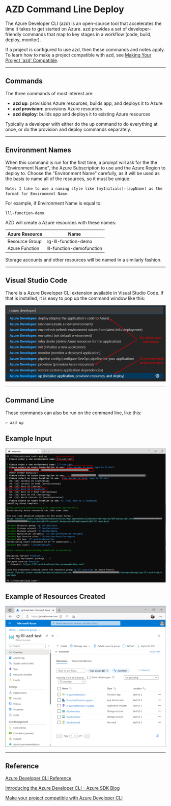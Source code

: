 # AZD Command Line Deploy

The Azure Developer CLI (azd) is an open-source tool that accelerates the time it takes to get started on Azure. azd provides a set of developer-friendly commands that map to key stages in a workflow (code, build, deploy, monitor).

If a project is configured to use azd, then these commands and notes apply.  To learn how to make a project compatible with azd, see [Making Your Project 'azd' Compatible](AzdCompatibility.md).

--- 

## Commands

The three commands of most interest are:

- **azd up**: provisions Azure resources, builds app, and deploys it to Azure
- **azd provision**: provisions Azure resources
- **azd deploy**: builds app and deploys it to existing Azure resources

Typically a developer with either do the up command to do everything at once, or do the provision and deploy commands separately.

--- 

## Environment Names

When this command is run for the first time, a prompt will ask for the the "Environment Name", the Azure Subscription to use and the Azure Region to deploy to. Choose the "Environment Name" carefully, as it will be used as the basis to name all of the resources, so it must be unique.

    Note: I like to use a naming style like [myInitials]-[appName] as the format for Environment Name.

For example, if Environment Name is equal to:

```bash
lll-function-demo
```

AZD will create a Azure resources with these names:

| Azure Resource | Name                       |
| -------------- | -------------------------- |
| Resource Group |  rg-lll-function-demo      |
| Azure Function |  lll-function-demofunction |

Storage accounts and other resources will be named in a similarly fashion.

--- 

## Visual Studio Code

There is a Azure Developer CLI extension available in Visual Studio Code. If that is installed, it is easy to pop up the command window like this:

![VSC Commands](assets/images/AZD_Commands.png)

--- 

## Command Line

These commands can also be run on the command line, like this:

``` bash
> azd up
```

## Example Input

![VSC Commands](assets/images/AZD_Prompts.png)

## Example of Resources Created

![VSC Commands](assets/images/AZD_Result.png)

---

## Reference

[Azure Developer CLI Reference](https://learn.microsoft.com/en-us/azure/developer/azure-developer-cli/)

[Introducing the Azure Developer CLI - Azure SDK Blog](https://devblogs.microsoft.com/azure-sdk/introducing-the-azure-developer-cli-a-faster-way-to-build-apps-for-the-cloud/)


[Make your project compatible with Azure Developer CLI](https://learn.microsoft.com/en-us/azure/developer/azure-developer-cli/make-azd-compatible?pivots=azd-create)

